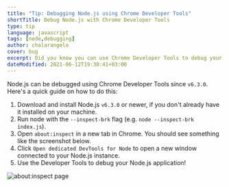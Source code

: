 ```yaml
---
title: "Tip: Debugging Node.js using Chrome Developer Tools"
shortTitle: Debug Node.js with Chrome Developer Tools
type: tip
language: javascript
tags: [node,debugging]
author: chalarangelo
cover: bug
excerpt: Did you know you can use Chrome Developer Tools to debug your Node.js code? Find out how in this short guide.
dateModified: 2021-06-12T19:30:41+03:00
---
```


Node.js can be debugged using Chrome Developer Tools since `v6.3.0`. Here's a quick guide on how to do this:

1. Download and install Node.js `v6.3.0` or newer, if you don't already have it installed on your machine.
2. Run node with the `--inspect-brk` flag (e.g. `node --inspect-brk index.js`).
3. Open `about:inspect` in a new tab in Chrome. You should see something like the screenshot below.
4. Click `Open dedicated DevTools for Node` to open a new window connected to your Node.js instance.
5. Use the Developer Tools to debug your Node.js application!

![about:inspect page](./illustrations/chrome-debug-node.png)
